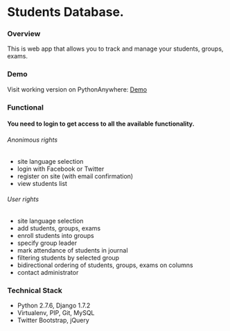 # Students Database.

### Overview

This is web app that allows you to track and manage your students, groups, exams. 

### Demo

Visit working version on PythonAnywhere: [Demo](http://evgeniykrasyuk.pythonanywhere.com)

### Functional

#### You need to login to get access to all the available functionality.

###### Anonimous rights

* site language selection
* login with Facebook or Twitter
* register on site (with email confirmation)
* view students list

###### User rights

* site language selection
* add students, groups, exams
* enroll students into groups
* specify group leader
* mark attendance of students in journal
* filtering students by selected group
* bidirectional ordering of students, groups, exams on columns
* contact administrator

### Technical Stack

* Python 2.7.6, Django 1.7.2
* Virtualenv, PIP, Git, MySQL 
* Twitter Bootstrap, jQuery


